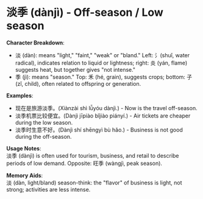 # **淡季 (dànjì) - Off-season / Low season**

**Character Breakdown**:  
- 淡 (dàn): means "light," "faint," "weak" or "bland." Left: 氵(shuǐ, water radical), indicates relation to liquid or lightness; right: 炎 (yán, flame) suggests heat, but together gives "not intense."  
- 季 (jì): means "season." Top: 禾 (hé, grain), suggests crops; bottom: 子 (zǐ, child), often related to offspring or generation.

**Examples**:  
- 现在是旅游淡季。(Xiànzài shì lǚyóu dànjì.) - Now is the travel off-season.  
- 淡季机票比较便宜。(Dànjì jīpiào bǐjiào piányí.) - Air tickets are cheaper during the low season.  
- 淡季时生意不好。(Dànjì shí shēngyì bù hǎo.) - Business is not good during the off-season.

**Usage Notes**:  
淡季 (dànjì) is often used for tourism, business, and retail to describe periods of low demand. Opposite: 旺季 (wàngjì, peak season).

**Memory Aids**:  
淡 (dàn, light/bland) season-think: the "flavor" of business is light, not strong; activities are less intense.